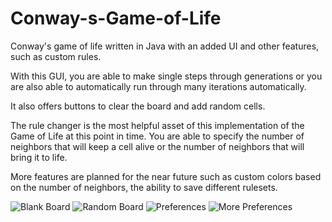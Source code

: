 Conway-s-Game-of-Life
=====================

Conway's game of life written in Java with an added UI and other features, such as custom rules.

With this GUI, you are able to make single steps through generations or you are also able to automatically run through many iterations automatically.

It also offers buttons to clear the board and add random cells.

The rule changer is the most helpful asset of this implementation of the Game of Life at this point in time. You are able to specify the number of neighbors that will keep a cell alive or the number of neighbors that will bring it to life. 

More features are planned for the near future such as custom colors based on the number of neighbors, the ability to save different rulesets. 

![Blank Board](https://github.com/tycoon177/Conway-s-Game-of-Life/blob/master/blank.PNG)
![Random Board](https://github.com/tycoon177/Conway-s-Game-of-Life/blob/master/random1000x1000.PNG)
![Preferences](https://github.com/tycoon177/Conway-s-Game-of-Life/blob/master/pref-1.PNG)
![More Preferences](https://github.com/tycoon177/Conway-s-Game-of-Life/blob/master/pref-2.PNG)


